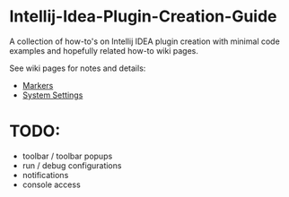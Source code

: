 # Intellij-Idea-Plugin-Creation-Guide
A collection of how-to's on Intellij IDEA plugin creation with minimal code examples and hopefully related how-to wiki pages.

See wiki pages for notes and details:
* [Markers](https://github.com/saikek/Intellij-Idea-Plugin-Creation-Guide/wiki/Markers)
* [System Settings](https://github.com/saikek/Intellij-Idea-Plugin-Creation-Guide/wiki/System-Settings)

# TODO:
* toolbar / toolbar popups
* run / debug configurations
* notifications
* console access
